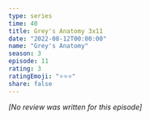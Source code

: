 ```yaml
---
type: series
time: 40
title: Grey's Anatomy 3x11
date: "2022-08-12T00:00:00"
name: "Grey's Anatomy"
season: 3
episode: 11
rating: 3
ratingEmoji: "⭐️⭐️⭐️"
share: false
---
```


*[No review was written for this episode]*